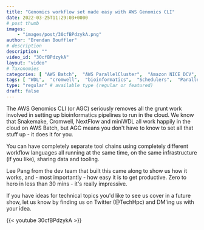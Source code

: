 ```yaml
---
title: "Genomics workflow set made easy with AWS Genomics CLI"
date: 2022-03-25T11:29:03+0000
# post thumb
images:
    - "images/post/30cfBPdzykA.png"
author: "Brendan Bouffler"
# description
description: ""
video_id: "30cfBPdzykA"
layout: "video"
# Taxonomies
categories: [ "AWS Batch",  "AWS ParallelCluster",  "Amazon NICE DCV",  "Life Sciences", ]
tags: [ "WDL",  "cromwell",  "bioinformatics",  "Schedulers",  "ParallelCluster",  "AWS Batch",  "Batch",  "vizualization",  "snakemake",  "DCV",  "pipelines",  "nextflow",  "GPUs",  "CPUs",  "High Performance Computing",  "Storage",  "miniWDL",  "Covid-19",  "HPC",  "genomics",  "Lustre",  "virtualization",  "cloud",  "EC2",  "techshorts", ]
type: "regular" # available type (regular or featured)
draft: false
---
```


The AWS Genomics CLI (or AGC) seriously removes all the grunt work involved in setting up bioinformatics pipelines to run in the cloud. We know that Snakemake, Cromwell, NextFlow and miniWDL all work happily in the cloud on AWS Batch, but AGC means you don't have to know to set all that stuff up - it does it for you.

You can have completely separate tool chains using completely different workflow languages all running at the same time, on the same infrastructure (if you like), sharing data and tooling.

Lee Pang from the dev team that built this came along to show us how it works, and - most importantly - how easy it is to get productive. Zero to hero in less than 30 mins - it's really impressive. 

If you have ideas for technical topics you'd like to see us cover in a future show, let us know by finding us on Twitter (@TechHpc) and DM'ing us with your idea.

{{< youtube 30cfBPdzykA >}}